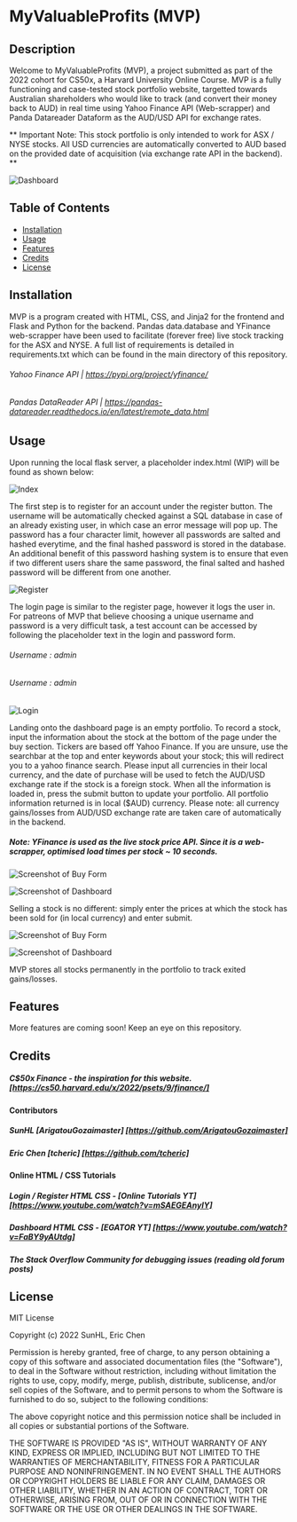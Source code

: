# MyValuableProfits (MVP)

## Description

Welcome to MyValuableProfits (MVP), a project submitted as part of the 2022 cohort for CS50x, a Harvard University Online Course. MVP is a fully functioning and case-tested stock portfolio website, targetted towards Australian shareholders who would like to track (and convert their money back to AUD) in real time using Yahoo Finance API (Web-scrapper) and Panda Datareader Dataform as the AUD/USD API for exchange rates.

** Important Note: This stock portfolio is only intended to work for ASX / NYSE stocks. All USD currencies are automatically converted to AUD based on the provided date of acquisition (via exchange rate API in the backend). **

![Dashboard](https://github.com/ArigatouGozaimaster/MyValuableProfits/blob/main/static/images/SS1.png)


## Table of Contents 

- [Installation](#installation)
- [Usage](#usage)
- [Features](#features)
- [Credits](#credits)
- [License](#license)

## Installation

MVP is a program created with HTML, CSS, and Jinja2 for the frontend and Flask and Python for the backend. Pandas data.database and YFinance web-scrapper have been used to facilitate (forever free) live stock tracking for the ASX and NYSE. A full list of requirements is detailed in requirements.txt which can be found in the main directory of this repository.

###### Yahoo Finance API | https://pypi.org/project/yfinance/ 

###### Pandas DataReader API | https://pandas-datareader.readthedocs.io/en/latest/remote_data.html

## Usage

Upon running the local flask server, a placeholder index.html (WIP) will be found as shown below:

![Index](https://github.com/ArigatouGozaimaster/MyValuableProfits/blob/main/static/images/SSindex.png)

The first step is to register for an account under the register button. The username will be automatically checked against a SQL database in case of an already existing user, in which case an error message will pop up. The password has a four character limit, however all passwords are salted and hashed everytime, and the final hashed password is stored in the database. An additional benefit of this password hashing system is to ensure that even if two different users share the same password, the final salted and hashed password will be different from one another.

![Register](https://github.com/ArigatouGozaimaster/MyValuableProfits/blob/main/static/images/SSregister.png)

The login page is similar to the register page, however it logs the user in. For patreons of MVP that believe choosing a unique username and password is a very difficult task, a test account can be accessed by following the placeholder text in the login and password form.

###### Username : admin
###### Username : admin

![Login](https://github.com/ArigatouGozaimaster/MyValuableProfits/blob/main/static/images/SSlogin.png)

Landing onto the dashboard page is an empty portfolio. To record a stock, input the information about the stock at the bottom of the page under the buy section. Tickers are based off Yahoo Finance. If you are unsure, use the searchbar at the top and enter keywords about your stock; this will redirect you to a yahoo finance search. Please input all currencies in their local currency, and the date of purchase will be used to fetch the AUD/USD exchange rate if the stock is a foreign stock. When all the information is loaded in, press the submit button to update your portfolio. All portfolio information returned is in local ($AUD) currency. Please note: all currency gains/losses from AUD/USD exchange rate are taken care of automatically in the backend.

##### Note: YFinance is used as the live stock price API. Since it is a web-scrapper, optimised load times per stock ~ 10 seconds.

![Screenshot of Buy Form](https://github.com/ArigatouGozaimaster/MyValuableProfits/blob/main/static/images/SSbuy_1.png)

![Screenshot of Dashboard](https://github.com/ArigatouGozaimaster/MyValuableProfits/blob/main/static/images/SSbuy_2.png)

Selling a stock is no different: simply enter the prices at which the stock has been sold for (in local currency) and enter submit. 

![Screenshot of Buy Form](https://github.com/ArigatouGozaimaster/MyValuableProfits/blob/main/static/images/SSsell_1.png)

![Screenshot of Dashboard](https://github.com/ArigatouGozaimaster/MyValuableProfits/blob/main/static/images/SSsell_2.png)

MVP stores all stocks permanently in the portfolio to track exited gains/losses.

## Features

More features are coming soon! Keep an eye on this repository.


## Credits

##### C$50x Finance - the inspiration for this website. [https://cs50.harvard.edu/x/2022/psets/9/finance/]

#### Contributors

##### SunHL [ArigatouGozaimaster] [https://github.com/ArigatouGozaimaster]
##### Eric Chen [tcheric] [https://github.com/tcheric]

#### Online HTML / CSS Tutorials
##### Login / Register HTML CSS - [Online Tutorials YT] [https://www.youtube.com/watch?v=mSAEGEAnyIY]
##### Dashboard HTML CSS - [EGATOR YT] [https://www.youtube.com/watch?v=FaBY9yAUtdg]
##### The Stack Overflow Community for debugging issues (reading old forum posts)


## License

MIT License

Copyright (c) 2022 SunHL, Eric Chen

Permission is hereby granted, free of charge, to any person obtaining a copy
of this software and associated documentation files (the "Software"), to deal
in the Software without restriction, including without limitation the rights
to use, copy, modify, merge, publish, distribute, sublicense, and/or sell
copies of the Software, and to permit persons to whom the Software is
furnished to do so, subject to the following conditions:

The above copyright notice and this permission notice shall be included in all
copies or substantial portions of the Software.

THE SOFTWARE IS PROVIDED "AS IS", WITHOUT WARRANTY OF ANY KIND, EXPRESS OR
IMPLIED, INCLUDING BUT NOT LIMITED TO THE WARRANTIES OF MERCHANTABILITY,
FITNESS FOR A PARTICULAR PURPOSE AND NONINFRINGEMENT. IN NO EVENT SHALL THE
AUTHORS OR COPYRIGHT HOLDERS BE LIABLE FOR ANY CLAIM, DAMAGES OR OTHER
LIABILITY, WHETHER IN AN ACTION OF CONTRACT, TORT OR OTHERWISE, ARISING FROM,
OUT OF OR IN CONNECTION WITH THE SOFTWARE OR THE USE OR OTHER DEALINGS IN THE
SOFTWARE.





